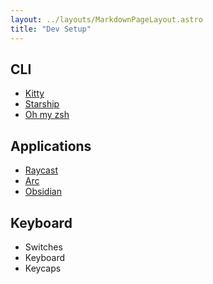 ```yaml
---
layout: ../layouts/MarkdownPageLayout.astro
title: "Dev Setup"
---
```

## CLI
- [Kitty](https://sw.kovidgoyal.net/kitty/)
- [Starship](https://starship.rs/)
- [Oh my zsh](https://ohmyz.sh/)

## Applications 

- [Raycast](https://www.raycast.com/)
- [Arc](https://arc.net/)
- [Obsidian](https://obsidian.md/)

## Keyboard 

- Switches
- Keyboard 
- Keycaps